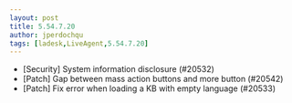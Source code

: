 ```yaml
---
layout: post
title: 5.54.7.20
author: jperdochqu
tags: [ladesk,LiveAgent,5.54.7.20]
---
```

- [Security] System information disclosure (#20532)
- [Patch] Gap between mass action buttons and more button (#20542)
- [Patch] Fix error when loading a KB with empty language (#20533)
